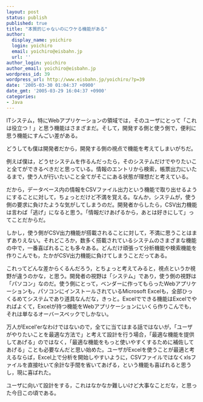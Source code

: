 ```yaml
---
layout: post
status: publish
published: true
title: "本質的じゃないのにウケる機能がある"
author:
  display_name: yoichiro
  login: yoichiro
  email: yoichiro@eisbahn.jp
  url: ''
author_login: yoichiro
author_email: yoichiro@eisbahn.jp
wordpress_id: 39
wordpress_url: http://www.eisbahn.jp/yoichiro/?p=39
date: '2005-03-30 01:04:37 +0900'
date_gmt: '2005-03-29 16:04:37 +0900'
categories:
- Java
---
```


ITシステム，特にWebアプリケーションの領域では，そのユーザにとって「これは役立つ！」と思う機能はさまざまだ。そして，開発する側と使う側で，便利に思う機能にすんごい差がある。

どうしても僕は開発者だから，開発する側の視点で機能を考えてしまいがちだ。

例えば僕は，どうせシステムを作るんだったら，そのシステムだけでやりたいこと全てができるべきだと思っている。情報のエントリから検索，帳票出力にいたるまで，使う人が行いたいこと全てがそこにある状態が理想だと考えている。

だから，データベース内の情報をCSVファイル出力という機能で取り出せるようにすることに対して，ちょっとだけど不満を覚える。なんか，システムが，使う側の要求に負けたような気がしてしまうのだ。開発者からしたら，CSV出力機能は言わば「逃げ」になると思う。「情報だけあげるから，あとは好きにして」ってことだからだ。

しかし，使う側がCSV出力機能が搭載されることに対して，不満に思うことはまずありえない。それどころか，数多く搭載されているシステムのさまざまな機能の中で，一番喜ばれることも多々ある。どんだけ頑張って分析機能や検索機能を作りこんでも，たかがCSV出力機能に負けてしまうことだってある。

これってどんな差からくるんだろう，とちょっと考えてみると，視点というか視野が違うのかな，と思う。開発者の視野は「システム」であり，使う側の視野は「パソコン」なのだ。使う側にとって，ベンダーに作ってもらったWebアプリケーションも，パソコンにインストールされているMicrosoft Excelも，全部ひっくるめてシステムであり道具なんだな，きっと。Excelでできる機能はExcelでやればよくて，Excelが持つ機能をWebアプリケーションにいくら作りこんでも，それは単なるオーバースペックでしかない。

万人がExcel'erなわけではないので，全てに当てはまる話ではないが，「ユーザがやりたいことを最適な方法で」と考えて設計を行う場合，「最適な機能を提供してあげる」のではなく，「最適な機能をもっと使いやすくするために補佐してあげる」ことも必要なんだと思い始めた。ユーザがExcelを使うことが最適と考えるならば，Excel上で分析を開始しやすいように，CSVファイルではなくxlsファイルを直接吐いて余計な手間を省いてあげる，という機能も喜ばれると思うし，現に喜ばれた。

ユーザに向いて設計をする，これはなかなか難しいけど大事なことだな，と思った今日この頃である。
